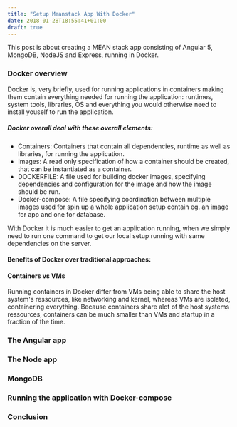 ```yaml
---
title: "Setup Meanstack App With Docker"
date: 2018-01-28T18:55:41+01:00
draft: true
---
```


This post is about creating a MEAN stack app consisting of Angular 5, MongoDB, NodeJS and Express, running in Docker.

### Docker overview

Docker is, very briefly, used for running applications in containers making them contain everything needed for running the application: runtimes, system tools, libraries, OS and everything you would otherwise need to install youself to run the application.


##### Docker overall deal with these overall elements:

* Containers: Containers that contain all dependencies, runtime as well as libraries, for running the application.
* Images: A read only specification of how a container should be created, that can be instantiated as a container.
* DOCKERFILE: A file used for building docker images, specifying dependencies and configuration for the image and how the image should be run.
* Docker-compose: A file specifying coordination between multiple images used for spin up a whole application setup contain eg. an image for app and one for database.

With Docker it is much easier to get an application running, when we simply need to run one command to get our local setup running with same dependencies on the server.

#### Benefits of Docker over traditional approaches:



#### Containers vs VMs

Running containers in Docker differ from VMs being able to share the host system's ressources, like networking and kernel, whereas VMs are isolated, containering everything. Because containers share alot of the host systems ressources, containers can be much smaller than VMs and startup in a fraction of the time.


### The Angular app

### The Node app

### MongoDB

### Running the application with Docker-compose

### Conclusion

